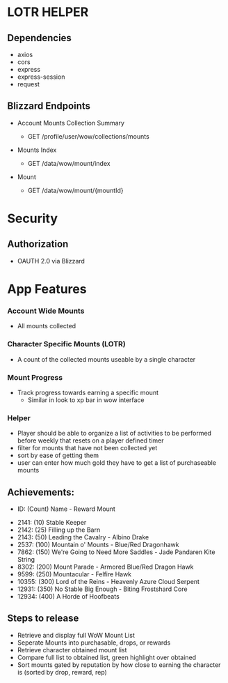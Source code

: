 # **LOTR HELPER**

## Dependencies
- axios
- cors
- express
- express-session
- request

## Blizzard Endpoints
- Account Mounts Collection Summary
    - GET /profile/user/wow/collections/mounts

- Mounts Index
    - GET /data/wow/mount/index

- Mount
    - GET /data/wow/mount/{mountId}

# Security
## Authorization
- OAUTH 2.0 via Blizzard

# App Features
### Account Wide Mounts
- All mounts collected

### Character Specific Mounts (LOTR)
- A count of the collected mounts useable by a single character

### Mount Progress
- Track progress towards earning a specific mount
    - Similar in look to xp bar in wow interface

### Helper
- Player should be able to organize a list of activities to be performed before weekly that resets on a player defined timer
- filter for mounts that have not been collected yet
- sort by ease of getting them
- user can enter how much gold they have to get a list of purchaseable mounts

## Achievements: 
* ID: (Count) Name - Reward Mount
- 2141: (10) Stable Keeper
- 2142: (25) Filling up the Barn
- 2143: (50) Leading the Cavalry - Albino Drake
- 2537: (100) Mountain o' Mounts - Blue/Red Dragonhawk
- 7862: (150) We're Going to Need More Saddles - Jade Pandaren Kite String
- 8302: (200) Mount Parade - Armored Blue/Red Dragon Hawk
- 9599: (250) Mountacular - Felfire Hawk
- 10355: (300) Lord of the Reins - Heavenly Azure Cloud Serpent
- 12931: (350) No Stable Big Enough - Biting Frostshard Core
- 12934: (400) A Horde of Hoofbeats

## Steps to release
- Retrieve and display full WoW Mount List
- Seperate Mounts into purchasable, drops, or rewards
- Retrieve character obtained mount list
- Compare full list to obtained list, green highlight over obtained
- Sort mounts gated by reputation by how close to earning the character is (sorted by drop, reward, rep)
